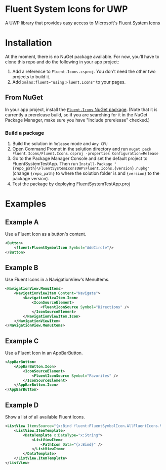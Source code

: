 # Fluent System Icons for UWP
A UWP library that provides easy access to Microsoft's [Fluent System Icons](https://github.com/microsoft/fluentui-system-icons)

# Installation
At the moment, there is no NuGet package available. For now, you'll have to clone this repo and do the following in your app project:

1. Add a reference to `Fluent.Icons.csproj`. You don't need the other two projects to build it.
2. Add `xmlns:fluent="using:Fluent.Icons"` to your pages.

## From NuGet
In your app project, install the [`Fluent.Icons` NuGet package](https://nuget.org/packages/Fluent.Icons). (Note that it is currently a prerelease build, so if you are searching for it in the NuGet Package Manager, make sure you have "Include prerelease" checked.)
### Build a package
1. Build the solution in `Release` mode and `Any CPU`
2. Open Command Prompt in the solution directory and run `nuget pack Fluent.Icons/Fluent.Icons.csproj -properties Configuration=Release`
3. Go to the Package Manager Console and set the default project to FluentSystemTestApp. Then run `Install-Package "{repo_path}\FluentSystemIconsUWP\Fluent.Icons.{version}.nupkg"` (change `{repo_path}` to where the solution folder is and `{version}` to the package version).
4. Test the package by deploying FluentSystemTestApp.proj


# Examples

## Example A
Use a Fluent Icon as a button's content.
```xml
<Button>
    <fluent:FluentSymbolIcon Symbol="AddCircle"/>
</Button>
```

## Example B
Use Fluent Icons in a NavigationView's MenuItems.
```xml
<NavigationView.MenuItems>
    <NavigationViewItem Content="Navigate">
        <NavigationViewItem.Icon>
            <IconSourceElement>
                <FluentIconSource Symbol="Directions" />
            </IconSourceElement>
        </NavigationViewItem.Icon>
    </NavigationViewItem>
</NavigationView.MenuItems>
```


## Example C
Use a Fluent Icon in an AppBarButton.
```xml
<AppBarButton>
    <AppBarButton.Icon>
        <IconSourceElement>
            <FluentIconSource Symbol="Favorites" />
        </IconSourceElement>
    </AppBarButton.Icon>
</AppBarButton>
```

## Example D
Show a list of all available Fluent Icons.
```xml
<ListView ItemsSource="{x:Bind fluent:FluentSymbolIcon.AllFluentIcons.Values}">
    <ListView.ItemTemplate>
        <DataTemplate x:DataType="x:String">
            <ListViewItem>
                <PathIcon Data="{x:Bind}" />
            </ListViewItem>
        </DataTemplate>
    </ListView.ItemTemplate>
</ListView>
```
